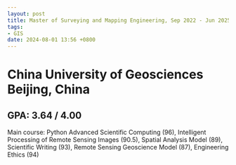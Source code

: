 ```yaml
---
layout: post
title: Master of Surveying and Mapping Engineering, Sep 2022 - Jun 2025 (Expected)
tags:
- GIS
date: 2024-08-01 13:56 +0800
---
```

<h1>China University of Geosciences Beijing, China</h1>

<h2>GPA: 3.64 / 4.00</h2>

Main course: Python Advanced Scientific Computing (96), Intelligent Processing of Remote Sensing Images (90.5), Spatial Analysis Model (89), Scientific Writing (93), Remote Sensing Geoscience Model (87), Engineering Ethics (94)
